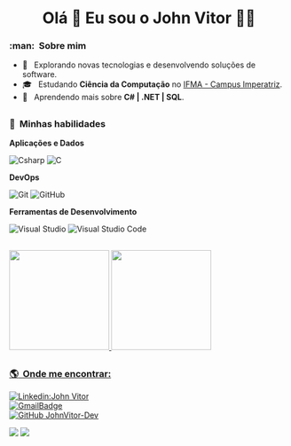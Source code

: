 <h1 align='center'>
  Olá 👋 Eu sou o John Vitor 👨‍💻
</h1>

<h3> :man: &nbsp;Sobre mim </h3>  
    
- 🔭 &nbsp; Explorando novas tecnologias e desenvolvendo soluções de software.
- 🎓 &nbsp; Estudando **Ciência da Computação** no <a href="https://imperatriz.ifma.edu.br">IFMA - Campus Imperatriz</a>.
- 🌱 &nbsp; Aprendendo mais sobre **C# | .NET | SQL**.

## <h3> :rocket: &nbsp;Minhas habilidades </h3>  
    
**Aplicações e Dados**  
    
![Csharp](https://img.shields.io/badge/C%23-68217A?style=for-the-badge&logo=c-sharp&logoColor=white)
![C](https://img.shields.io/badge/C-00599C?style=for-the-badge&logo=c&logoColor=white)

**DevOps**  
    
![Git](https://img.shields.io/badge/GIT-E44C30?style=for-the-badge&logo=git&logoColor=white)
![GitHub](https://img.shields.io/badge/GitHub-100000?style=for-the-badge&logo=github&logoColor=white) 
    
**Ferramentas de Desenvolvimento**  

![Visual Studio](https://img.shields.io/badge/Visual_Studio-5C2D91?style=for-the-badge&logo=visual%20studio&logoColor=white)
![Visual Studio Code](https://img.shields.io/badge/Visual_Studio_Code-0078D4?style=for-the-badge&logo=visual%20studio%20code&logoColor=white)
 
## <div>
<a href="https://github.com/JohnVitor-Dev">
<img loading="lazy" height="180em" src="https://bellomia-readme-stats.vercel.app/api?username=JohnVitor-Dev&theme=highcontrast&show_icons=true"/>
<img loading="lazy" height="180em" src="https://bellomia-readme-stats.vercel.app/api/top-langs/?username=JohnVitor-Dev&hide=html&layout=compact&theme=highcontrast"/>
<div>

## <h3> :earth_americas: &nbsp;Onde me encontrar: </h3>   
    
[![Linkedin:John Vitor](https://img.shields.io/badge/-johnvitoralves-blue?style=flat-square&logo=Linkedin&logoColor=white&link=)](https://www.linkedin.com/in/johnvitoralves/)  
[![GmailBadge](https://img.shields.io/badge/-johnvitorextra@gmail.com-006bed?style=flat-square&logo=Gmail&logoColor=white&link=mailto:johnvitorextra@gmail.com)](mailto:johnvitorextra@gmail.com)  
[![GitHub JohnVitor-Dev]( https://img.shields.io/github/followers/JohnVitor-Dev?label=follow&style=social)](JohnVitor-Dev)

![](https://komarev.com/ghpvc/?username=JohnVitor-DEV&color=68217A) 
![](https://hit.yhype.me/github/profile?user_id=77373022)
